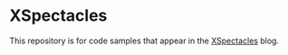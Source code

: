 # XSpectacles
This repository is for code samples that appear in the [XSpectacles](https://medium.com/@xspectacles/) blog.

